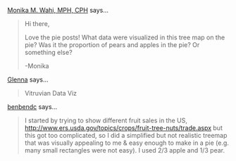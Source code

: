 <a href="http://www.dethwench.com" rel="nofollow noopener" target="_blank">Monika M. Wahi, MPH, CPH</a> says…
>	Hi there,
>	
>	Love the pie posts! What data were visualized in this tree map on the pie? Was it the proportion of pears and apples in the pie? Or something else?
>	
>	-Monika

<a href="http://glennashaw.com" rel="nofollow noopener" target="_blank">Glenna</a> says…
>	Vitruvian Data Viz

<a href="http://benbendc.wordpress.com" rel="nofollow noopener" target="_blank">benbendc</a> says…
>	I started by trying to show different fruit sales in the US, http://www.ers.usda.gov/topics/crops/fruit-tree-nuts/trade.aspx but this got too complicated, so I did a simplified but not realistic treemap that was visually appealing to me &amp; easy enough to make in a pie (e.g. many small rectangles were not easy).
>	I used 2/3 apple and 1/3 pear.
